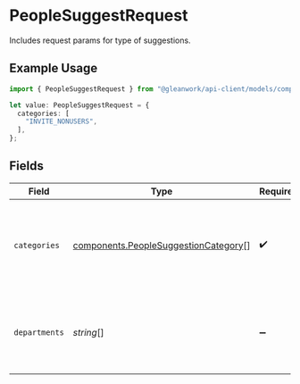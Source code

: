 # PeopleSuggestRequest

Includes request params for type of suggestions.

## Example Usage

```typescript
import { PeopleSuggestRequest } from "@gleanwork/api-client/models/components";

let value: PeopleSuggestRequest = {
  categories: [
    "INVITE_NONUSERS",
  ],
};
```

## Fields

| Field                                                                                        | Type                                                                                         | Required                                                                                     | Description                                                                                  |
| -------------------------------------------------------------------------------------------- | -------------------------------------------------------------------------------------------- | -------------------------------------------------------------------------------------------- | -------------------------------------------------------------------------------------------- |
| `categories`                                                                                 | [components.PeopleSuggestionCategory](../../models/components/peoplesuggestioncategory.md)[] | :heavy_check_mark:                                                                           | Categories of data requested. Request can include single or multiple categories.             |
| `departments`                                                                                | *string*[]                                                                                   | :heavy_minus_sign:                                                                           | Departments that the data is requested for. If empty, corresponds to whole company.          |